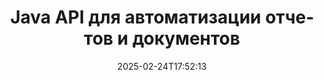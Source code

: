 ---
############################# Static ############################
layout: "landing"
date: 2025-02-24T17:52:13
draft: false

lang: ru
product: "Assembly"
product_tag: "assembly"
platform: "Java"
platform_tag: "java"

############################# Drop-down ############################
supported_platforms:
  items:
    # supported_platforms loop
    - title: ".NET"
      tag: "net"
    # supported_platforms loop
    - title: "Java"
      tag: "java"
    # supported_platforms loop
    - title: "Node.js"
      tag: "nodejs-java"

############################# Head ############################
head_title: "Java-библиотека для создания, автоматизации документов и отчетности"
head_description: "Java-библиотека для автоматизации создания документов и генерации отчетов. Создавайте документы PDF, Word, Excel, PPTX, HTML и электронные письма с учетом пользовательских шаблонов."

############################# Header ############################
title: "Java API для автоматизации отчетов и документов"
description: "Упрощайте создание отчетов на Java, объединяя данные с шаблонами."
words:
  for: "для"

actions:
  main: "Получите пробную версию через Maven"
  main_link: "https://releases.groupdocs.com/java/repo/com/groupdocs/groupdocs-assembly/"
  alt: "Лицензирование"
  alt_link: "https://purchase.groupdocs.com/pricing/assembly/java/"
  title: "Готовы начать?"
  description: "Попробуйте функции GroupDocs.Assembly бесплатно или запросите лицензию."

release:
  title: "Версия {0} выпущена"
  notes: "Смотрите, что нового"
  downloads: "Загрузки"
  link: "https://releases.groupdocs.com/assembly/java/"

code:
  title: "Генерация диаграммы в DOCX с помощью Java"
  more: "Больше примеров"
  more_link: "https://github.com/groupdocs-assembly/GroupDocs.Assembly-for-Java/"
  install_title : "Maven XML"
  install: |
    <dependency>
      <groupId>com.groupdocs</groupId>
      <artifactId>groupdocs-assembly</artifactId>
      <version>{0}</version>
    </dependency>
  content: |
    ```java {style=abap}
    // Путь к основному шаблону
    String template = "chart_template.docx";

    // Получите данные о продуктивности менеджеров из источника
    DocumentTable data_table = 
        new DocumentTable("Managers.json", 1);

    // Создайте экземпляр DataSourceInfo с данными
    DataSourceInfo data 
        = new DataSourceInfo(data_table, "managers");

    // Установите цвета диаграммы, используя другой DataSourceInfo
    DataSourceInfo design = 
        new DataSourceInfo("red", "color");

    // Заполните шаблон данными и сохраните его на выходе
    DocumentAssembler asm = new DocumentAssembler();
    asm.assembleDocument(template, "result.docx", data, design);
    ```

############################# Overview ############################
overview:
  enable: true
  title: "Обзор GroupDocs.Assembly"
  description: "Java-библиотека, разработанная для автоматизированного создания документов и бесшовной интеграции данных."
  features:
    # feature loop
    - title: "Объединение бизнес-данных в шаблоны с помощью Java"
      content: "Легко создавайте профессиональные отчеты, встраивая данные из JSON, XML или других источников в заранее спроектированные шаблоны с помощью GroupDocs.Assembly for Java."

    # feature loop
    - title: "Работа с встроенными объектами"
      content: "Автоматически заполняйте элементы, такие как таблицы, диаграммы и схемы, в документах, используя данные из внешних источников."

    # feature loop
    - title: "Расширенная настройка"
      content: "GroupDocs.Assembly for Java предлагает гибкие функции, такие как генерация штрих-кодов, получение онлайн-данных через URL и экспорт выходных данных в различных форматах."

############################# Platforms ############################
platforms:
  enable: true
  title: "Платформенная независимость"
  description: "GroupDocs.Assembly for Java хорошо работает с популярными операционными системами, фреймворками разработки и менеджерами пакетов."
  items:
    # platform loop
    - title: "Amazon"
      image: "amazon"
    # platform loop
    - title: "Docker"
      image: "docker"
    # platform loop
    - title: "Azure"
      image: "azure"
    # platform loop
    - title: "Eclipse"
      image: "eclipse"
    # platform loop
    - title: "IntelliJ"
      image: "intellij"
    # platform loop
    - title: "Windows"
      image: "windows"
    # platform loop
    - title: "Linux"
      image: "linux"
    # platform loop
    - title: "Maven"
      image: "maven"

############################# File formats ############################
formats:
  enable: true
  title: "Поддерживаемые форматы файлов"
  description: |
    GroupDocs.Assembly for Java поддерживает широкий диапазон [форматов документов](https://docs.groupdocs.com/assembly/java/supported-document-formats/).
  groups:
    # group loop
    - color: "green"
      content: |
        ### Форматы Microsoft Office
        * **Word:**  DOCX, DOC, DOCM, DOT, DOTX, DOTM, RTF, WordprocessingML
        * **Excel:** XLSX, XLS, XLSM, XLSB, XLTM, XLT, XLTM, XLTX, SpreadsheetML
        * **PowerPoint:** PPT, PPTX, PPTM, PPS, PPSX, PPSM, POTM, POTX
    # group loop
    - color: "blue"
      content: |
        ### Изображения и другие форматы
        * **Портативный:** PDF
        * **Изображения:** SVG, TIFF
        * **Другие офисные форматы:** ODT, OTT, OTS, ODS, ODP, OTP
      # group loop
    - color: "red"
      content: |
        ### Другие форматы
        * **Веб:** HTML, MHTML
        * **Электронные письма:** EML, MSG, EMLX
        * **Другое:** EPUB, MD

############################# Features ############################
features:
  enable: true
  title: "Ключевые возможности GroupDocs.Assembly"
  description: "Создавайте профессиональные документы и отчеты с продвинутой обработкой данных."

  items:
    # feature loop
    - icon: "preview"
      title: "Визуальные элементы данных"
      content: "Добавляйте и форматируйте такие элементы, как диаграммы, таблицы, изображения и списки непосредственно в ваших документах."

    # feature loop
    - icon: "manipulate"
      title: "Трансформация данных"
      content: "Используйте формулы, сортировку и другие инструменты для эффективной организации и представления ваших данных."

    # feature loop
    - icon: "two_pages"
      title: "Поддержка множества форматов"
      content: "Легко работайте с общими типами файлов как для шаблонов, так и для выходных файлов."

    # feature loop
    - icon: "document_settings"
      title: "Расширенное форматирование шаблонов"
      content: "Настраивайте шаблоны с числовыми, алфавитными и другими расширенными параметрами форматирования."

    # feature loop
    - icon: "text"
      title: "Динамическое создание штрих-кодов"
      content: "Быстро создавайте и вставляйте изображения штрих-кодов в документы по мере необходимости."

    # feature loop
    - icon: "add"
      title: "Гибкое форматирование текста"
      content: "Применяйте текстовые преобразования, такие как верхний регистр, нижний регистр, заглавная буква или другие стили в шаблонах."

    # feature loop
    - icon: "manipulate"
      title: "Импорт внешнего содержания"
      content: "Динамически включая содержимое из внешних файлов во время генерации документов."

    # feature loop
    - icon: "convert"
      title: "Экспорт в нескольких форматах"
      content: "Сохраняйте итоговые документы в различных форматах файлов, используя указанные расширения или конфигурации."

    # feature loop
    - icon: "update"
      title: "Динамическое встраивание медиа"
      content: "Вставляйте изображения или другие содержимое, используя данные в формате Base64 во время создания документов."

############################# Code samples ############################
code_samples:
  enable: true
  title: "Примеры кода"
  description: "Изучите пример кода для обычных задач с GroupDocs.Assembly."
  items:
    # code sample loop
    - title: "Создать ненумерованный список в Word"
      content: |
        Узнайте, как добавлять [ненумерованные списки](https://docs.groupdocs.com/assembly/java/bulleted-list-in-word-processing-document/) в документы Word для организованного представления данных. Этот пример показывает, как сгенерировать список в Word с помощью GroupDocs.Assembly.
        {{< landing/code title="Создать ненумерованный список в Word">}}
        ```java {style=abap}
        // Вставьте этот шаблон на страницу документа:
        // Индикаторы производительности менеджеров
        // . <<foreach [in products]>><<[ProductName]>>
        // <</foreach>>

        // Укажите путь к шаблону
        String template = "Bulleted List Template.docx";

        // Установите путь к выходному файлу
        String result = "Result Report.docx"

        // Получите данные менеджеров из источника JSON
        JsonDataSource dataSource = new JsonDataSource("Report data.json");
        DataSourceInfo data = new DataSourceInfo(dataSource, "managers")

        // Сгенерируйте отчет с заполненными данными
        DocumentAssembler assembler = new DocumentAssembler();
        assembler.assembleDocument(template, result, data);
        ```
        {{< /landing/code >}}
    # code sample loop
    - title: "Создание круговых диаграмм в PPTX"
      content: |
        Используйте шаблоны и XML, чтобы добавить [круговые диаграммы](https://docs.groupdocs.com/assembly/java/pie-chart-in-presentation-document/) в ваши презентации. Сделайте ваши отчеты более увлекательными, включая круговые диаграммы для визуализации данных.
        {{< landing/code title="Создание круговых диаграмм в PPTX">}}
        ```java {style=abap}   
        // Добавьте шаблон заголовка диаграммы в презентацию:
        // Доходы клиентов <<foreach [in customers]>> 
        // <<x [CustomerName]>>

        // Также включите шаблон данных диаграммы:
        // Total Order Price<<foreach [in customers]>> 
        // <<x [CustomerName]>>

        // Укажите путь к шаблону диаграммы
        String template = "Pie Chart Template.pptx";

        // Установите путь к выходному файлу
        String result = "Result Report.pptx"

        // Получите данные клиентов из источника XML
        JsonDataSource dataSource = new JsonDataSource("Chart data.xml");
        DataSourceInfo data = new DataSourceInfo(dataSource, "customers")

        // Сгенерируйте диаграмму и сохраните результат
        DocumentAssembler assembler = new DocumentAssembler();
        assembler.assembleDocument(template, result, data);
        ```
        {{< /landing/code >}}

---